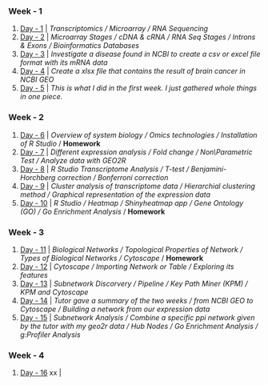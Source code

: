 ### Week - 1
1. [Day - 1](/Week-1/Day-1/Day-1.md) | _Transcriptomics / Microarray / RNA Sequencing_
1. [Day - 2](/Week-1/Day-2/Day-2.md) | _Microarray Stages / cDNA & cRNA / RNA Seq Stages / Introns & Exons / Bioinformatics Databases_
1. [Day - 3](/Week-1/Day-3/)  | _Investigate a disease found in NCBI to create a csv or excel file format with its mRNA data_
1. [Day - 4](/Week-1/Day-4/) | _Create a xlsx file that contains the result of brain cancer in NCBI GEO_
1. [Day - 5](/Week-1/Day-5/Day-5.md) | _This is what I did in the first week. I just gathered whole things in one piece._

### Week - 2
1. [Day - 6](/Week-2/Day-6/) | _Overview of system biology / Omics technologies / Installation of R Studio_ / **Homework**
1. [Day - 7](/Week-2/Day-7/) | _Different expression analysis / Fold change / Non\Parametric Test / Analyze data with GEO2R_
1. [Day - 8](/Week-2/Day-8/) | _R Studio Transcriptome Analysis / T-test / Benjamini-Horchberg correction / Bonferroni correction_
1. [Day - 9](/Week-2/Day-9/) | _Cluster analysis of transcriptome data / Hierarchial clustering method / Graphical representation of the expression data_
1. [Day - 10](/Week-2/Day-10/) | _R Studio / Heatmap / Shinyheatmap app / Gene Ontology (GO) / Go Enrichment Analysis_ / **Homework**

### Week - 3

1. [Day - 11](/Week-3/Day-11/Day-11.md) | _Biological Networks / Topological Properties of Network / Types of Biological Networks / Cytoscape_ / **Homework**
1. [Day - 12](/Week-3/Day-12/Day-12.md) | _Cytoscape / Importing Network or Table / Exploring its features_
1. [Day - 13](/Week-3/Day-13/Day-13.md) | _Subnetwork Discorvery / Pipeline / Key Path Miner (KPM) /  KPM and Cytoscape_
1. [Day - 14](/Week-3/Day-14/Day-14.md) | _Tutor gave a summary of the two weeks / from NCBI GEO to Cytoscape / Building a network from our expression data_
1. [Day - 15](/Week-3/Day-15/Day-15.md) | _Subnetwork Analysis / Combine a specific ppi network given by the tutor with my geo2r data / Hub Nodes / Go Enrichment Analysis / g:Profiler Analysis_

### Week - 4
1. [Day - 16]() xx |


